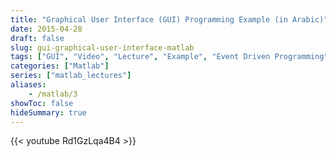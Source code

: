 ```yaml
---
title: "Graphical User Interface (GUI) Programming Example (in Arabic)"
date: 2015-04-28
draft: false
slug: gui-graphical-user-interface-matlab
tags: ["GUI", "Video", "Lecture", "Example", "Event Driven Programming", "Function", "Graphical User Interface"]
categories: ["Matlab"]
series: ["matlab_lectures"]
aliases:
    - /matlab/3
showToc: false
hideSummary: true
---
```


{{< youtube Rd1GzLqa4B4 >}}